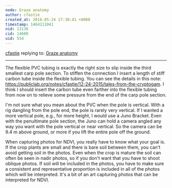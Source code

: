 ```yaml
---
node: Graze anatomy
author: cfastie
created_at: 2016-05-24 17:30:41 +0000
timestamp: 1464111041
nid: 13138
cid: 14680
uid: 554
---
```




[cfastie](../profile/cfastie) replying to: [Graze anatomy](../notes/cfastie/05-23-2016/graze-anatomy)

----
The flexible PVC tubing is exactly the right size to slip inside the third smallest carp pole section. To stiffen the connection I insert a length of stiff carbon tube inside the flexible tubing. You can see the details in this note: https://publiclab.org/notes/cfastie/12-24-2015/tales-from-the-cryptogam. I think I should insert the carbon tube even farther into the flexible tubing from now on to relieve some pressure from the end of the carp pole section.

I'm not sure what you mean about the PVC when the pole is vertical. With a rig dangling from the pole end, the pole is rarely very vertical. If I wanted a more vertical pole, e.g., for more height, I would use a Juno Bracket. Even with the penultimate pole section, the Juno can hold a camera angled any way you want with the pole vertical or near vertical. So the camera can be 9.4 m above ground, or more if you lift the entire pole off the ground.

When capturing photos for NDVI, you really have to know what your goal is. If the crop plants are small and there is bare soil between them, you can't avoid getting soil in the photos. Even when the crop is mature the soil can often be seen in nadir photos, so if you don't want that you have to shoot oblique photos. If soil will be included in the photos, you have to make sure a consistent and representative proportion is included in all of the photos which will be interpreted. It's a bit of an art capturing photos that can be interpreted for NDVI.

